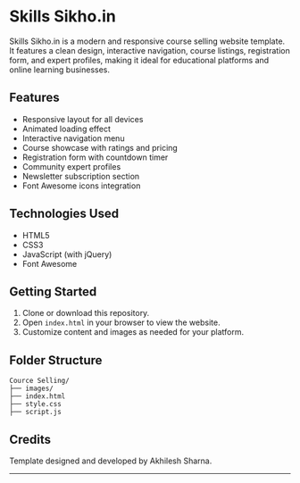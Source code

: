# Skills Sikho.in

Skills Sikho.in is a modern and responsive course selling website template. It features a clean design, interactive navigation, course listings, registration form, and expert profiles, making it ideal for educational platforms and online learning businesses.

## Features

- Responsive layout for all devices
- Animated loading effect
- Interactive navigation menu
- Course showcase with ratings and pricing
- Registration form with countdown timer
- Community expert profiles
- Newsletter subscription section
- Font Awesome icons integration

## Technologies Used

- HTML5
- CSS3
- JavaScript (with jQuery)
- Font Awesome

## Getting Started

1. Clone or download this repository.
2. Open `index.html` in your browser to view the website.
3. Customize content and images as needed for your platform.

## Folder Structure

```
Cource Selling/
├── images/
├── index.html
├── style.css
├── script.js
```

## Credits

Template designed and developed by Akhilesh Sharna.

---